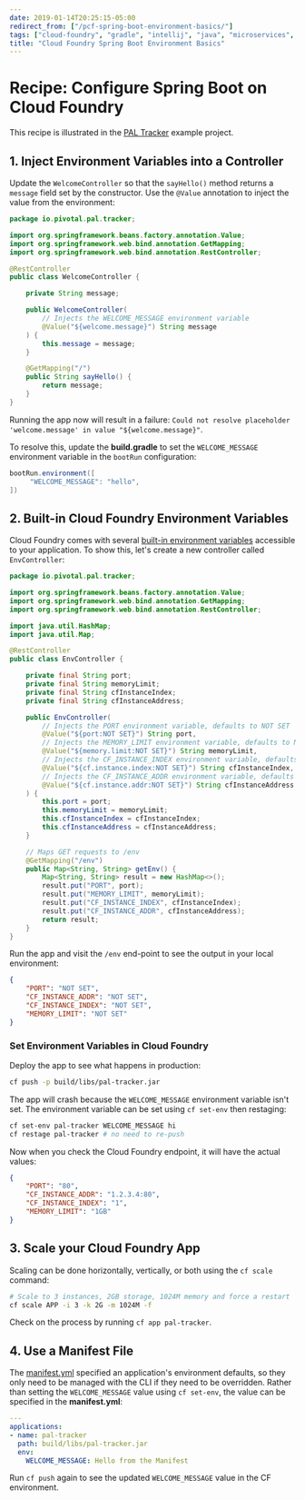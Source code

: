 ```yaml
---
date: 2019-01-14T20:25:15-05:00
redirect_from: ["/pcf-spring-boot-environment-basics/"]
tags: ["cloud-foundry", "gradle", "intellij", "java", "microservices", "pal-tracker"]
title: "Cloud Foundry Spring Boot Environment Basics"
---
```


# Recipe: Configure Spring Boot on Cloud Foundry

This recipe is illustrated in the [PAL Tracker](pal-tracker.md) example project.

## 1. Inject Environment Variables into a Controller

Update the `WelcomeController` so that the `sayHello()` method returns a `message` field set by the constructor. Use the `@Value` annotation to inject the value from the environment:

```java
package io.pivotal.pal.tracker;

import org.springframework.beans.factory.annotation.Value;
import org.springframework.web.bind.annotation.GetMapping;
import org.springframework.web.bind.annotation.RestController;

@RestController
public class WelcomeController {

    private String message;

    public WelcomeController(
        // Injects the WELCOME_MESSAGE environment variable
        @Value("${welcome.message}") String message
    ) {
        this.message = message;
    }

    @GetMapping("/")
    public String sayHello() {
        return message;
    }
}
```

Running the app now will result in a failure: `Could not resolve placeholder 'welcome.message' in value "${welcome.message}"`.

To resolve this, update the **build.gradle** to set the `WELCOME_MESSAGE` environment variable in the `bootRun` configuration:

```groovy
bootRun.environment([
     "WELCOME_MESSAGE": "hello",
])
```

## 2. Built-in Cloud Foundry Environment Variables

Cloud Foundry comes with several [built-in environment variables](https://docs.run.pivotal.io/devguide/deploy-apps/environment-variable.html) accessible to your application. To show this, let's create a new controller called `EnvController`:

```java
package io.pivotal.pal.tracker;

import org.springframework.beans.factory.annotation.Value;
import org.springframework.web.bind.annotation.GetMapping;
import org.springframework.web.bind.annotation.RestController;

import java.util.HashMap;
import java.util.Map;

@RestController
public class EnvController {

	private final String port;
	private final String memoryLimit;
	private final String cfInstanceIndex;
	private final String cfInstanceAddress;

	public EnvController(
		// Injects the PORT environment variable, defaults to NOT SET
		@Value("${port:NOT SET}") String port,
		// Injects the MEMORY_LIMIT environment variable, defaults to NOT SET
		@Value("${memory.limit:NOT SET}") String memoryLimit,
		// Injects the CF_INSTANCE_INDEX environment variable, defaults to NOT SET
		@Value("${cf.instance.index:NOT SET}") String cfInstanceIndex,
		// Injects the CF_INSTANCE_ADDR environment variable, defaults to NOT SET
		@Value("${cf.instance.addr:NOT SET}") String cfInstanceAddress
	) {
		this.port = port;
		this.memoryLimit = memoryLimit;
		this.cfInstanceIndex = cfInstanceIndex;
		this.cfInstanceAddress = cfInstanceAddress;
	}

	// Maps GET requests to /env
	@GetMapping("/env")
	public Map<String, String> getEnv() {
		Map<String, String> result = new HashMap<>();
		result.put("PORT", port);
		result.put("MEMORY_LIMIT", memoryLimit);
		result.put("CF_INSTANCE_INDEX", cfInstanceIndex);
		result.put("CF_INSTANCE_ADDR", cfInstanceAddress);
		return result;
	}
}
```

Run the app and visit the `/env` end-point to see the output in your local environment:

```json
{
	"PORT": "NOT SET",
	"CF_INSTANCE_ADDR": "NOT SET",
	"CF_INSTANCE_INDEX": "NOT SET",
	"MEMORY_LIMIT": "NOT SET"
}
```

### Set Environment Variables in Cloud Foundry

Deploy the app to see what happens in production:

```bash
cf push -p build/libs/pal-tracker.jar
```

The app will crash because the `WELCOME_MESSAGE` environment variable isn't set. The environment variable can be set using `cf set-env` then restaging:

```bash
cf set-env pal-tracker WELCOME_MESSAGE hi
cf restage pal-tracker # no need to re-push
```

Now when you check the Cloud Foundry endpoint, it will have the actual values:

```json
{
    "PORT": "80",
    "CF_INSTANCE_ADDR": "1.2.3.4:80",
    "CF_INSTANCE_INDEX": "1",
    "MEMORY_LIMIT": "1GB"
}
```

## 3. Scale your Cloud Foundry App

Scaling can be done horizontally, vertically, or both using the `cf scale` command:

```bash
# Scale to 3 instances, 2GB storage, 1024M memory and force a restart
cf scale APP -i 3 -k 2G -m 1024M -f
```

Check on the process by running `cf app pal-tracker`.

## 4. Use a Manifest File

The [manifest.yml](https://docs.cloudfoundry.org/devguide/deploy-apps/manifest.html) specified an application's environment defaults, so they only need to be managed with the CLI if they need to be overridden. Rather than setting the `WELCOME_MESSAGE` value using `cf set-env`, the value can be specified in the **manifest.yml**:

```yaml
---
applications:
- name: pal-tracker
  path: build/libs/pal-tracker.jar
  env:
    WELCOME_MESSAGE: Hello from the Manifest
```

Run `cf push` again to see the updated `WELCOME_MESSAGE` value in the CF environment.
